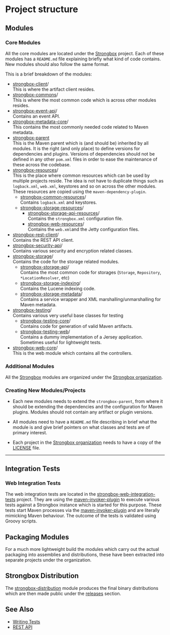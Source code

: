 # Project structure

## Modules

### Core Modules

All the core modules are located under the [Strongbox] project. 
Each of these modules has a `README.md` file explaining briefly what kind of code contains. 
New modules should also follow the same format.

This is a brief breakdown of the modules:

* [strongbox-client]/  
    This is where the artifact client resides.
* [strongbox-commons]/  
    This is where the most common code which is across other modules resides.
* [strongbox-event-api]/    
    Contains an event API.
* [strongbox-metadata-core]/  
    This contains the most commonly needed code related to Maven metadata.
* [strongbox-parent]  
    This is the Maven parent which is (and should be) inherited by all modules. It is the right (and only place) 
    to define versions for dependencies and plugins. Versions of dependencies should not be defined in any other 
    `pom.xml` files in order to ease the maintenance of these across the codebase.
* [strongbox-resources]/  
    This is the place where common resources which can be used by multiple projects reside. The idea is not have to duplicate 
    things such as `logback.xml`, `web.xml`, keystores and so on across the other modules. These resources are 
    copied using the `maven-dependency-plugin`.
    * [strongbox-common-resources]/  
        Contains `logback.xml` and keystores.
    * [strongbox-storage-resources]/  
        * [strongbox-storage-api-resources]/  
            Contains the `strongbox.xml` configuration file.
        * [strongbox-web-resources]/  
            Contains the `web.xml`and the Jetty configuration files.
* [strongbox-rest-client]/  
    Contains the REST API client.
* [strongbox-security-api]/  
    Contains various security and encryption related classes.
* [strongbox-storage]/  
    Contains the code for the storage related modules.
    * [strongbox-storage-api]/  
        Contains the most common code for storages (`Storage`, `Repository`, `*LocationResolver`, etc)
    * [strongbox-storage-indexing]/  
        Contains the Lucene indexing code.
    * [strongbox-storage-metadata]/  
        Contains a service wrapper and XML marshalling/unmarshalling for Maven metadata.
* [strongbox-testing]/  
    Contains various very useful base classes for testing
    * [strongbox-testing-core]/  
        Contains code for generation of valid Maven artifacts.
    * [strongbox-testing-web]/  
        Contains a dummy implementation of a Jersey application. Sometimes useful for lightweight tests.
* [strongbox-web-core]/  
    This is the web module which contains all the controllers.
    
### Additional Modules

All the [Strongbox] modules are organized under the [Strongbox organization].

### Creating New Modules/Projects

* Each new modules needs to extend the `strongbox-parent`, from where it should be extending the dependencies and the 
  configuration for Maven plugins. Modules should not contain any artifact or plugin versions.

* All modules need to have a `README.md` file describing in brief what the module is and give brief pointers 
  on what classes and tests are of primary interest.

* Each project in the [Strongbox organization] needs to have a copy of the [LICENSE] file.

---

## Integration Tests

### Web Integration Tests

The web integration tests are located in the [strongbox-web-integration-tests] project. 
They are using the [maven-invoker-plugin] to execute various tests 
against a Strongbox instance which is started for this purpose. These tests start Maven processes via the [maven-invoker-plugin]
and are literally mimicking Maven behaviour. The outcome of the tests is validated using Groovy scripts.

## Packaging Modules

For a much more lightweight build the modules which carry out the actual packaging into assemblies and distributions, 
these have been extracted into separate projects under the organization.

## Strongbox Distribution

The [strongbox-distribution](https://github.com/strongbox/strongbox/tree/master/strongbox-distribution) module produces 
the final binary distributions which are then made public under the [releases](https://github.com/strongbox/strongbox/releases) section.

## See Also
* [Writing Tests](./writing-tests.md)
* [REST API](../user-guide/rest-api.md)

[Strongbox]: https://github.com/strongbox/strongbox
[Strongbox organization]: https://github.com/strongbox
[strongbox-client]: https://github.com/strongbox/strongbox/tree/master/strongbox-client
[strongbox-commons]: https://github.com/strongbox/strongbox/tree/master/strongbox-commons
[strongbox-common-resources]: https://github.com/strongbox/strongbox/tree/master/strongbox-resources/strongbox-common-resources
[strongbox-event-api]: https://github.com/strongbox/strongbox/tree/master/strongbox-event-api
[strongbox-metadata-core]: https://github.com/strongbox/strongbox/tree/master/strongbox-metadata-core 
[strongbox-parent]: https://github.com/strongbox/strongbox-parent/tree/master
[strongbox-resources]: https://github.com/strongbox/strongbox/tree/master/strongbox-resources
[strongbox-rest-client]: https://github.com/strongbox/strongbox/tree/master/strongbox-rest-client
[strongbox-security-api]: https://github.com/strongbox/strongbox/tree/master/strongbox-security-api
[strongbox-storage]: https://github.com/strongbox/strongbox/tree/master/strongbox-storage
[strongbox-storage-api]: https://github.com/strongbox/strongbox/tree/master/strongbox-storage/strongbox-storage-api
[strongbox-storage-api-resources]: https://github.com/strongbox/strongbox/tree/master/strongbox-resources/strongbox-storage-resources/strongbox-storage-api-resources
[strongbox-storage-indexing]: https://github.com/strongbox/strongbox/tree/master/strongbox-storage/strongbox-storage-indexing
[strongbox-storage-metadata]: https://github.com/strongbox/strongbox/tree/master/strongbox-storage/strongbox-storage-metadata
[strongbox-storage-resources]: https://github.com/strongbox/strongbox/tree/master/strongbox-resources/strongbox-storage-resources
[strongbox-testing]: https://github.com/strongbox/strongbox/tree/master/strongbox-testing
[strongbox-testing-core]: https://github.com/strongbox/strongbox/tree/master/strongbox-testing/strongbox-testing-core
[strongbox-testing-web]: https://github.com/strongbox/strongbox/tree/master/strongbox-testing/strongbox-testing-web
[strongbox-web-core]: https://github.com/strongbox/strongbox/tree/master/strongbox-web-core
[strongbox-web-integration-tests]: https://github.com/strongbox/strongbox-web-integration-tests
[strongbox-web-resources]: https://github.com/strongbox/strongbox/tree/master/strongbox-resources/strongbox-web-resources
[LICENSE]: https://github.com/strongbox/strongbox/blob/master/LICENSE

[maven-invoker-plugin]: http://maven.apache.org/plugins/maven-invoker-plugin/
